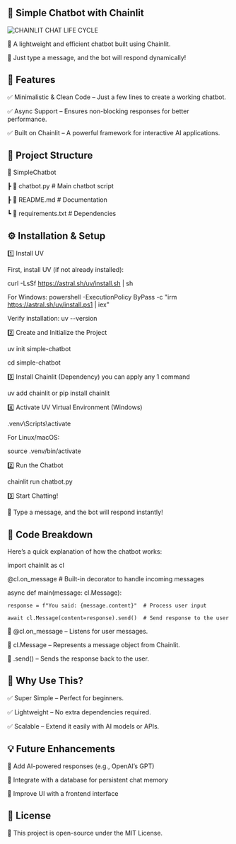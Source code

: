 ## 🚀 Simple Chatbot with Chainlit

![CHAINLIT CHAT LIFE CYCLE](https://github.com/user-attachments/assets/0dd7a863-a876-4e16-9c87-7332ed4b4701)


🔹 A lightweight and efficient chatbot built using Chainlit.

🔹 Just type a message, and the bot will respond dynamically!

## 📌 Features

✅ Minimalistic & Clean Code – Just a few lines to create a working chatbot.

✅ Async Support – Ensures non-blocking responses for better performance.

✅ Built on Chainlit – A powerful framework for interactive AI applications.

## 📂 Project Structure

📁 SimpleChatbot  

 ┣ 📄 chatbot.py  # Main chatbot script  
 
 ┣ 📄 README.md   # Documentation  
 
 ┗ 📄 requirements.txt  # Dependencies  
 
## ⚙️ Installation & Setup

1️⃣ Install UV

First, install UV (if not already installed):

curl -LsSf https://astral.sh/uv/install.sh | sh

For Windows:
powershell -ExecutionPolicy ByPass -c "irm https://astral.sh/uv/install.ps1 | iex"

Verify installation:
uv --version

2️⃣ Create and Initialize the Project

uv init simple-chatbot

cd simple-chatbot

3️⃣ Install Chainlit (Dependency)
you can apply any 1 command

uv add chainlit
or
pip install chainlit

4️⃣ Activate UV Virtual Environment (Windows)

.venv\Scripts\activate

For Linux/macOS:

source .venv/bin/activate

2️⃣ Run the Chatbot

chainlit run chatbot.py

3️⃣ Start Chatting!

💬 Type a message, and the bot will respond instantly!

## 📝 Code Breakdown

Here’s a quick explanation of how the chatbot works:

import chainlit as cl

@cl.on_message  # Built-in decorator to handle incoming messages

async def main(message: cl.Message):  

    response = f"You said: {message.content}"  # Process user input
    
    await cl.Message(content=response).send()  # Send response to the user
    
🔹 @cl.on_message – Listens for user messages.

🔹 cl.Message – Represents a message object from Chainlit.

🔹 .send() – Sends the response back to the user.

## 🎯 Why Use This?

✅ Super Simple – Perfect for beginners.

✅ Lightweight – No extra dependencies required.

✅ Scalable – Extend it easily with AI models or APIs.

## 💡 Future Enhancements

🚀 Add AI-powered responses (e.g., OpenAI’s GPT)

🔗 Integrate with a database for persistent chat memory

🎨 Improve UI with a frontend interface

## 📜 License

📝 This project is open-source under the MIT License.
